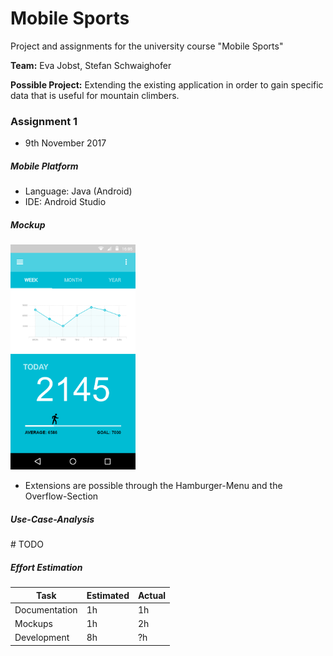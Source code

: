 # Mobile Sports
Project and assignments for the university course "Mobile Sports"

**Team:** Eva Jobst, Stefan Schwaighofer

**Possible Project:** Extending the existing application in order to gain specific data that is useful for mountain climbers.

### Assignment 1
- 9th November 2017

##### Mobile Platform
- Language: Java (Android)
- IDE: Android Studio

##### Mockup
<img src="images/pedometer_mockup.png" alt="Pedometer Mockup" width="200">

- Extensions are possible through the Hamburger-Menu and the Overflow-Section

##### Use-Case-Analysis
\# TODO

##### Effort Estimation
| Task            | Estimated     | Actual |
|----             |----           |----|
| Documentation   | 1h            | 1h |
| Mockups         | 1h            | 2h |
| Development     | 8h            | ?h |
